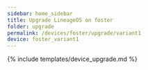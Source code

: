 ```yaml
---
sidebar: home_sidebar
title: Upgrade LineageOS on foster
folder: upgrade
permalink: /devices/foster/upgrade/variant1
device: foster_variant1
---
```

{% include templates/device_upgrade.md %}
